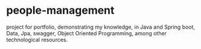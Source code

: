 # people-management
project for portfolio, demonstrating my knowledge, in Java and Spring boot, Data, Jpa, swagger, Object Oriented Programming, among other technological resources.
